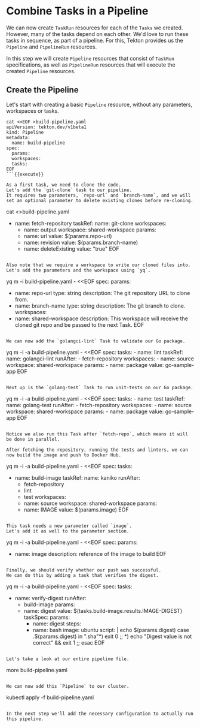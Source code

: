 # Combine Tasks in a Pipeline

We can now create `TaskRun` resources for each of the `Tasks` we created.
However, many of the tasks depend on each other.
We'd love to run these tasks in sequence, as part of a pipeline.
For this, Tekton provides us the `Pipeline` and `PipelineRun` resources.

In this step we will create `Pipeline` resources that consist of `TaskRun` specifications, as well as `PipelineRun` resources that will execute the created `Pipeline` resources.

## Create the Pipeline

Let's start with creating a basic `Pipeline` resource, without any parameters, workspaces or tasks.

```
cat <<EOF >build-pipeline.yaml
apiVersion: tekton.dev/v1beta1
kind: Pipeline
metadata:
  name: build-pipeline
spec:
  params:
  workspaces:
  tasks:
EOF
```{{execute}}

As a first task, we need to clone the code.
Let's add the `git-clone` task to our pipeline.
It requires two parameters, `repo-url` and `branch-name`, and we will set an optional parameter to delete existing clones before re-cloning.

```
cat <<EOF >>build-pipeline.yaml
  - name: fetch-repository
    taskRef:
      name: git-clone
    workspaces:
    - name: output
      workspace: shared-workspace
    params:
    - name: url
      value: \$(params.repo-url)
    - name: revision
      value: \$(params.branch-name)
    - name: deleteExisting
      value: "true"
EOF
```{{execute}}

Also note that we require a workspace to write our cloned files into.
Let's add the parameters and the workspace using `yq`.

```
yq m -i build-pipeline.yaml - <<EOF
spec:
  params:
  - name: repo-url
    type: string
    description: The git repository URL to clone from.
  - name: branch-name
    type: string
    description: The git branch to clone.
  workspaces:
  - name: shared-workspace
    description: This workspace will receive the cloned git repo and be passed to the next Task.
EOF
```{{execute}}

We can now add the `golangci-lint` Task to validate our Go package.

```
yq m -i -a build-pipeline.yaml - <<EOF
spec:
  tasks:
    - name: lint
      taskRef:
        name: golangci-lint
      runAfter:
        - fetch-repository
      workspaces:
        - name: source
          workspace: shared-workspace
      params:
        - name: package
          value: go-sample-app
EOF
```{{execute}}

Next up is the `golang-test` Task to run unit-tests on our Go package.

```
yq m -i -a build-pipeline.yaml - <<EOF
spec:
  tasks:
    - name: test
      taskRef:
        name: golang-test
      runAfter:
        - fetch-repository
      workspaces:
        - name: source
          workspace: shared-workspace
      params:
        - name: package
          value: go-sample-app
EOF
```{{execute}}

Notice we also run this Task after `fetch-repo`, which means it will be done in parallel.

After fetching the repository, running the tests and linters, we can now build the image and push to Docker Hub.

```
yq m -i -a build-pipeline.yaml - <<EOF
spec:
  tasks:
  - name: build-image
    taskRef:
      name: kaniko
    runAfter:
    - fetch-repository
    - lint
    - test
    workspaces:
    - name: source
      workspace: shared-workspace
    params:
    - name: IMAGE
      value: \$(params.image)
EOF
```{{execute}}

This task needs a new parameter called `image`.
Let's add it as well to the parameter section.

```
yq m -i -a build-pipeline.yaml - <<EOF
spec:
  params:
  - name: image
    description: reference of the image to build
EOF
```{{execute}}

Finally, we should verify whether our push was successful.
We can do this by adding a task that verifies the digest.

```
yq m -i -a build-pipeline.yaml - <<EOF
spec:
  tasks:
  - name: verify-digest
    runAfter:
    - build-image
    params:
    - name: digest
      value: \$(tasks.build-image.results.IMAGE-DIGEST)
    taskSpec:
      params:
      - name: digest
      steps:
      - name: bash
        image: ubuntu
        script: |
          echo \$(params.digest)
          case .\$(params.digest) in
            ".sha"*) exit 0 ;;
            *)       echo "Digest value is not correct" && exit 1 ;;
          esac
EOF
```{{execute}}

Let's take a look at our entire pipeline file.

```
more build-pipeline.yaml
```{{execute}}

We can now add this `Pipeline` to our cluster.

```
kubectl apply -f build-pipeline.yaml
```{{execute}}

In the next step we'll add the necessary configuration to actually run this pipeline.
